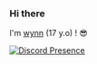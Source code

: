 ### Hi there

I'm [wynn](https://melon.rest/w) (17 y.o) ! :sunglasses:

[![Discord Presence](https://lanyard.cnrad.dev/api/668093899683790859)](https://discord.com/users/668093899683790859)
